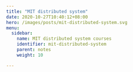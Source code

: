 ```yaml
---
title: "MIT distributed system"
date: 2020-10-27T10:40:12+08:00
hero: /images/posts/mit-distributed-system.svg
menu:
  sidebar: 
    name: MIT distributed system courses
    identifier: mit-distributed-system
    parent: notes
    weight: 10

---
```



